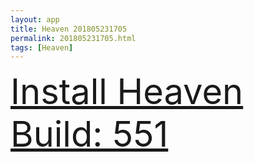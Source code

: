 ```yaml
---
layout: app
title: Heaven 201805231705
permalink: 201805231705.html
tags: [Heaven]
---
```

<div class="pure-g">
    <div class="pure-u-1-1" style="font-size: 4em">
        <a class="pure-button-primary" href="itms-services://?action=download-manifest&url=https%3A%2F%2Flitsungyisigono.github.io%2FTestScript%2Fmanifests%2F201805231705.plist"><i class="fa fa-download" aria-hidden="true"></i>Install Heaven Build: 551</a>
    </div>
</div>